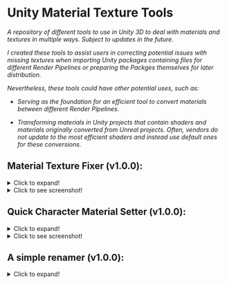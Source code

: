 # Unity Material Texture Tools

_A repository of different tools to use in Unity 3D to deal with materials and textures in multiple ways. Subject to updates in the future._

_I created these tools to assist users in correcting potential issues with missing textures when importing Unity packages containing files for different Render Pipelines or preparing the Packges themselves for later distribution._

_Nevertheless, these tools could have other potential uses, such as:_

* _Serving as the foundation for an efficient tool to convert materials between different Render Pipelines._

* _Transforming materials in Unity projects that contain shaders and materials originally converted from Unreal projects. Often, vendors do not update to the most efficient shaders and instead use default ones for these conversions._

## **Material Texture Fixer (v1.0.0):**

<details>
  <summary>Click to expand!</summary>
  
This Unity editor script, is crafted to simplify the process of managing and restoring material textures in Unity projects. Accessible through "Tools/Ahab Tools/Material Texture Fixer" in the Unity Editor, this script provides a structured approach to saving and refilling textures for materials. 

### **Features and Workflow**

<details>
  <summary>Click to expand!</summary>

**Custom Editor Window:**

* A user-friendly interface is presented within a custom editor window. This interface includes buttons, labels, and information boxes that guide you through the texture management process.

**Saving Textures' Paths:**

* You can save the paths of all textures associated with selected materials into a JSON file. This file is stored in the same location as the materials, making it easy to track and manage texture information.

**Refilling Textures from JSON:**

* If materials are selected and a corresponding JSON file is available in the same directory, the script can read this file to reassign the appropriate textures to the materials based on the saved data. This functionality ensures consistency and simplifies the process of texture management across different sessions or projects.

</details>

### **How to Use**

1\. Open the Editor Window:

* Navigate to "Tools/Ahab Tools/Material Texture Fixer" in Unity’s top menu to open the editor window.

2\. Step 1: Save Textures' Paths:

* Click the "Store paths into JSON" button after selecting the materials in the Project tab. This action will register and store the paths of all textures related to the selected materials in a JSON file.

3\. Step 2: Refill Textures:

* With materials selected and the JSON file in place, press the "Refill Materials" button. The script will automatically assign the textures according to the data in the JSON file, effectively restoring the original texture settings of the materials.

</details>

<details>
  <summary>Click to see screenshot!</summary>
  
![Material Texture Fixer UI](images/materialtexurefixer.PNG "Screenshot of Material Texture Fixer UI")
</details>

## **Quick Character Material Setter (v1.0.0):**

<details>
  <summary>Click to expand!</summary>

This Unity editor script,  is designed to streamline the process of updating materials with new textures within Unity. It provides functionality through a custom editor window, which you can access under "Tools/Ahab Tools/Quick Character Material Setter" in the Unity Editor menu. 

### **Features and Workflow**

<details>
  <summary>Click to expand!</summary>

**Custom Editor Window:**

* The script creates a custom editor window that provides a user-friendly interface for performing texture updates on materials. This window includes input fields, buttons, and informative text to guide you through the process.

**Texture Path Configuration:**

* You can specify the path where new textures are located. There's an option to automatically set this path to the currently selected folder in the Unity Project tab, enhancing your workflow efficiency.

**Texture Renaming:**

* The tool supports renaming textures based on keywords. You can specify an "Original Keyword" to look for in texture names and a "New Keyword" to replace it with. This feature is particularly useful for batch renaming textures to conform to new naming conventions or to specify texture types.

**Secondary Texture Path:**

* Optionally, you can specify a secondary path to look for textures, increasing the likelihood of finding the correct resources when they are not all stored in a single directory.

**Material Update:**

* Once paths and renaming rules are set, you can apply these to selected materials. The script searches through the specified directories, finds matching textures, and assigns them to the appropriate texture properties of the selected materials.
</details>

### **How to Use**

1\. Open the Editor Window:

* Navigate to "Tools/Ahab Tools/Quick Character Material Setter" in Unity’s top menu to open the editor window.

2\. Configure Paths and Keywords:

* Enter the main path for new textures.
* If needed, enable and configure the secondary path.
* Set the original and new keywords for renaming textures.

3\. Select Materials:

* In the Unity Project tab, select the materials you want to update.

4\. Execute Updates:

* Click the "Refill selected materials" button to start the process. The script will update the materials with the new textures based on the configured settings.
</details>

<details>
  <summary>Click to see screenshot!</summary>
  
![Quick Character Material Setter UI](images/QuickCharacterMaterialSetter.PNG "Screenshot of Quick Character Material Setter UI")
</details>

## **A simple renamer (v1.0.0):**
<details>
  <summary>Click to expand!</summary>
  
This Unity editor script, facilitates the renaming of assets within Unity projects. It allows you to either target selected objects or a whole folder for renaming operations. The tool can be accessed through "Tools/Ahab Tools/A Simple Renamer" in the Unity Editor menu. 

### **Features and Workflow**

<details>
  <summary>Click to expand!</summary>

**Custom Editor Window:**

* A user-friendly interface is presented in a custom editor window. This interface includes toggle buttons, text fields, and actionable buttons that guide you through the renaming process.

**Flexible Renaming Options:**

* You can choose to rename selected objects in the Unity Project tab or all assets within a selected folder. This flexibility allows for targeted or broad renaming actions depending on your project needs.

**Advanced Renaming Features:**

* The tool provides options to replace parts of names, add prefixes, or suffixes, giving you comprehensive control over how assets are renamed within your project.  Click the appropriate button to rename files, add prefixes, or add suffixes based on your settings. Each operation provides immediate feedback in the Unity console.
  
</details>

### **How to Use**

1\. Open the Editor Window:


* Navigate to "Tools/Ahab Tools/A Simple Renamer" in Unity’s top menu to open the editor window.

2\.Choose Operation Type:

* Decide whether you want to rename selected objects or a selected folder. This choice dictates how the renaming operations are applied.

3\.Configure Renaming Parameters:

* If renaming, enter the original name part to replace and the new name part. For adding prefixes or suffixes, specify the prefix or suffix in the provided text fields.

4\.Execute Renaming:
 
* Click the appropriate button to rename files, add prefixes, or add suffixes based on your settings. Each operation provides immediate feedback in the Unity console.

</details>
